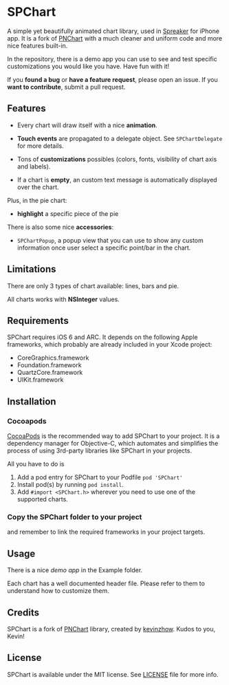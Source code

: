# SPChart

A simple yet beautifully animated chart library, used in [Spreaker](http://itunes.apple.com/app/id388449677) for iPhone app. 
It is a fork of [PNChart](https://github.com/kevinzhow/PNChart) with a much cleaner and uniform code and more nice features built-in.

In the repository, there is a demo app you can use to see and test specific customizations you would like you have. Have fun with it!

If you **found a bug** or **have a feature request**, please open an issue. 
If you **want to contribute**, submit a pull request.



## Features

* Every chart will draw itself with a nice **animation**.

* **Touch events** are propagated to a delegate object. See `SPChartDelegate` for more details.

* Tons of **customizations** possibles (colors, fonts, visibility of chart axis and labels).

* If a chart is **empty**, an custom text message is automatically displayed over the chart.

Plus, in the pie chart:

* **highlight** a specific piece of the pie


There is also some nice **accessories**:

* `SPChartPopup`, a popup view that you can use to show any custom information once user select a specific point/bar in the chart.



## Limitations

There are only 3 types of chart available: lines, bars and pie.

All charts works with **NSInteger** values.



## Requirements

SPChart requires iOS 6 and ARC. It depends on the following Apple frameworks, which probably are already included in your Xcode project:

* CoreGraphics.framework
* Foundation.framework
* QuartzCore.framework
* UIKit.framework



## Installation

### Cocoapods

[CocoaPods](http://cocoapods.org) is the recommended way to add SPChart to your project.
It is a dependency manager for Objective-C, which automates and simplifies the process of using 3rd-party libraries like SPChart in your projects.

All you have to do is

1. Add a pod entry for SPChart to your Podfile `pod 'SPChart'`
2. Install pod(s) by running `pod install`.
3. Add `#import <SPChart.h>` wherever you need to use one of the supported charts.


### Copy the SPChart folder to your project

and remember to link the required frameworks in your project targets.


## Usage

There is a nice *demo app* in the Example folder.

Each chart has a well documented header file. Please refer to them to understand how to customize them.



## Credits

SPChart is a fork of [PNChart](https://github.com/kevinzhow/PNChart) library, created by [kevinzhow](https://github.com/kevinzhow). Kudos to you, Kevin!



## License

SPChart is available under the MIT license. See [LICENSE](LICENSE) file for more info.

